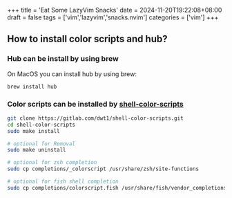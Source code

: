 +++
title = 'Eat Some LazyVim Snacks'
date = 2024-11-20T19:22:08+08:00
draft = false
tags = ['vim','lazyvim','snacks.nvim']
categories = ['vim']
+++

## How to install color scripts and hub?

### Hub can be install by using brew

On MacOS you can install hub by using brew:

```
brew install hub
```

### Color scripts can be installed by [shell-color-scripts](https://gitlab.com/dwt1/shell-color-scripts)

```bash
git clone https://gitlab.com/dwt1/shell-color-scripts.git
cd shell-color-scripts
sudo make install

# optional for Removal
sudo make uninstall

# optional for zsh completion
sudo cp completions/_colorscript /usr/share/zsh/site-functions

# optional for fish shell completion
sudo cp completions/colorscript.fish /usr/share/fish/vendor_completions.d

```

